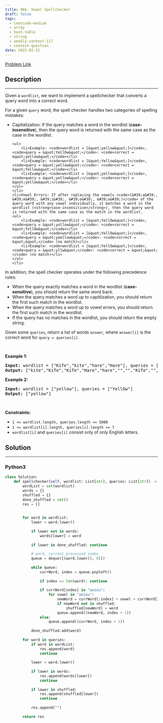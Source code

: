```yaml
---
title: 966. Vowel Spellchecker
draft: false
tags: 
  - leetcode-medium
  - array
  - hash-table
  - string
  - weekly-contest-117
  - contest-question
date: 2022-02-22
---
```


[Problem Link](https://leetcode.com/problems/vowel-spellchecker/)

## Description

---
<p>Given a <code>wordlist</code>, we want to implement a spellchecker that converts a query word into a correct word.</p>

<p>For a given <code>query</code> word, the spell checker handles two categories of spelling mistakes:</p>

<ul>
	<li>Capitalization: If the query matches a word in the wordlist (<strong>case-insensitive</strong>), then the query word is returned with the same case as the case in the wordlist.

	<ul>
		<li>Example: <code>wordlist = [&quot;yellow&quot;]</code>, <code>query = &quot;YellOw&quot;</code>: <code>correct = &quot;yellow&quot;</code></li>
		<li>Example: <code>wordlist = [&quot;Yellow&quot;]</code>, <code>query = &quot;yellow&quot;</code>: <code>correct = &quot;Yellow&quot;</code></li>
		<li>Example: <code>wordlist = [&quot;yellow&quot;]</code>, <code>query = &quot;yellow&quot;</code>: <code>correct = &quot;yellow&quot;</code></li>
	</ul>
	</li>
	<li>Vowel Errors: If after replacing the vowels <code>(&#39;a&#39;, &#39;e&#39;, &#39;i&#39;, &#39;o&#39;, &#39;u&#39;)</code> of the query word with any vowel individually, it matches a word in the wordlist (<strong>case-insensitive</strong>), then the query word is returned with the same case as the match in the wordlist.
	<ul>
		<li>Example: <code>wordlist = [&quot;YellOw&quot;]</code>, <code>query = &quot;yollow&quot;</code>: <code>correct = &quot;YellOw&quot;</code></li>
		<li>Example: <code>wordlist = [&quot;YellOw&quot;]</code>, <code>query = &quot;yeellow&quot;</code>: <code>correct = &quot;&quot;</code> (no match)</li>
		<li>Example: <code>wordlist = [&quot;YellOw&quot;]</code>, <code>query = &quot;yllw&quot;</code>: <code>correct = &quot;&quot;</code> (no match)</li>
	</ul>
	</li>
</ul>

<p>In addition, the spell checker operates under the following precedence rules:</p>

<ul>
	<li>When the query exactly matches a word in the wordlist (<strong>case-sensitive</strong>), you should return the same word back.</li>
	<li>When the query matches a word up to capitlization, you should return the first such match in the wordlist.</li>
	<li>When the query matches a word up to vowel errors, you should return the first such match in the wordlist.</li>
	<li>If the query has no matches in the wordlist, you should return the empty string.</li>
</ul>

<p>Given some <code>queries</code>, return a list of words <code>answer</code>, where <code>answer[i]</code> is the correct word for <code>query = queries[i]</code>.</p>

<p>&nbsp;</p>
<p><strong class="example">Example 1:</strong></p>
<pre><strong>Input:</strong> wordlist = ["KiTe","kite","hare","Hare"], queries = ["kite","Kite","KiTe","Hare","HARE","Hear","hear","keti","keet","keto"]
<strong>Output:</strong> ["kite","KiTe","KiTe","Hare","hare","","","KiTe","","KiTe"]
</pre><p><strong class="example">Example 2:</strong></p>
<pre><strong>Input:</strong> wordlist = ["yellow"], queries = ["YellOw"]
<strong>Output:</strong> ["yellow"]
</pre>
<p>&nbsp;</p>
<p><strong>Constraints:</strong></p>

<ul>
	<li><code>1 &lt;= wordlist.length, queries.length &lt;= 5000</code></li>
	<li><code>1 &lt;= wordlist[i].length, queries[i].length &lt;= 7</code></li>
	<li><code>wordlist[i]</code> and <code>queries[i]</code> consist only of only English letters.</li>
</ul>


## Solution

---
### Python3
``` py title='vowel-spellchecker'
class Solution:
    def spellchecker(self, wordlist: List[str], queries: List[str]) -> List[str]:
        wordList = set(wordlist)
        words = {}
        shuffled = {}
        done_shuffled = set()
        res = []
        
        
        for word in wordlist:
            lower = word.lower()
            
            if lower not in words:
                words[lower] = word
            
            if lower in done_shuffled: continue
                
            # word, current processed index
            queue = deque([(word.lower(), 0)])
            
            while queue:
                currWord, index = queue.popleft()
                
                if index == len(word): continue
                
                if currWord[index] in "aeiou":
                    for vowel in "aeiou":
                        newWord = currWord[:index] + vowel + currWord[index + 1:]
                        if newWord not in shuffled:
                            shuffled[newWord] = word
                        queue.append((newWord, index + 1))
                else:
                    queue.append((currWord, index + 1))
            
            done_shuffled.add(word)
            
        for word in queries:
            if word in wordList:
                res.append(word)
                continue
            
            lower = word.lower()
            
            if lower in words:
                res.append(words[lower])
                continue
            
            if lower in shuffled:
                res.append(shuffled[lower])
                continue
            
            res.append("")
        
        return res
```

